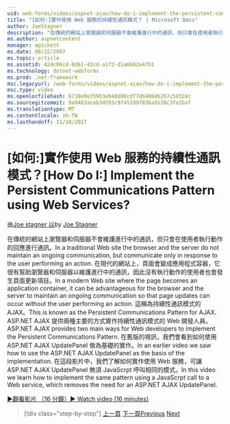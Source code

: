 ```yaml
---
uid: web-forms/videos/aspnet-ajax/how-do-i-implement-the-persistent-communications-pattern-using-web-services
title: "[如何:]實作使用 Web 服務的持續性通訊模式？ | Microsoft Docs"
author: JoeStagner
description: "在傳統的網站上瀏覽器和伺服器不會維護進行中的通訊，但只會在使用者執行動作的回應通訊..."
ms.author: aspnetcontent
manager: wpickett
ms.date: 08/22/2007
ms.topic: article
ms.assetid: 424c06cd-6d61-43cd-a1f2-d1a6b62e47b1
ms.technology: dotnet-webforms
ms.prod: .net-framework
msc.legacyurl: /web-forms/videos/aspnet-ajax/how-do-i-implement-the-persistent-communications-pattern-using-web-services
msc.type: video
ms.openlocfilehash: b738e9e35963eb48d08cd77db406d6267c58324c
ms.sourcegitcommit: 9a9483aceb34591c97451997036a9120c3fe2baf
ms.translationtype: MT
ms.contentlocale: zh-TW
ms.lasthandoff: 11/10/2017
---
```

<a name="how-do-i-implement-the-persistent-communications-pattern-using-web-services"></a><span data-ttu-id="bcbfc-104">[如何:]實作使用 Web 服務的持續性通訊模式？</span><span class="sxs-lookup"><span data-stu-id="bcbfc-104">[How Do I:] Implement the Persistent Communications Pattern using Web Services?</span></span>
====================
<span data-ttu-id="bcbfc-105">由[Joe stagner 以](https://github.com/JoeStagner)</span><span class="sxs-lookup"><span data-stu-id="bcbfc-105">by [Joe Stagner](https://github.com/JoeStagner)</span></span>

<span data-ttu-id="bcbfc-106">在傳統的網站上瀏覽器和伺服器不會維護進行中的通訊，但只會在使用者執行動作的回應進行通訊。</span><span class="sxs-lookup"><span data-stu-id="bcbfc-106">In a traditional Web site the browser and the server do not maintain an ongoing communication, but communicate only in response to the user performing an action.</span></span> <span data-ttu-id="bcbfc-107">在現代的網站上，頁面會變成應用程式容器，它很有幫助瀏覽器和伺服器以維護進行中的通訊，因此沒有執行動作的使用者也會發生頁面更新項目。</span><span class="sxs-lookup"><span data-stu-id="bcbfc-107">In a modern Web site where the page becomes an application container, it can be advantageous for the browser and the server to maintain an ongoing communication so that page updates can occur without the user performing an action.</span></span> <span data-ttu-id="bcbfc-108">這稱為持續性通訊模式的 AJAX。</span><span class="sxs-lookup"><span data-stu-id="bcbfc-108">This is known as the Persistent Communications Pattern for AJAX.</span></span> <span data-ttu-id="bcbfc-109">ASP.NET AJAX 提供兩種主要的方式實作持續性通訊模式的 Web 開發人員。</span><span class="sxs-lookup"><span data-stu-id="bcbfc-109">ASP.NET AJAX provides two main ways for Web developers to implement the Persistent Communications Pattern.</span></span> <span data-ttu-id="bcbfc-110">在舊版的視訊，我們會看到如何使用 ASP.NET AJAX UpdatePanel 做為基礎的實作。</span><span class="sxs-lookup"><span data-stu-id="bcbfc-110">In an earlier video we saw how to use the ASP.NET AJAX UpdatePanel as the basis of the implementation.</span></span> <span data-ttu-id="bcbfc-111">在這段影片中，我們了解如何實作使用 Web 服務，可讓 ASP.NET AJAX UpdatePanel 無須 JavaScrpt 呼叫相同的模式。</span><span class="sxs-lookup"><span data-stu-id="bcbfc-111">In this video we learn how to implement the same pattern using a JavaScrpt call to a Web service, which removes the need for an ASP.NET AJAX UpdatePanel.</span></span>

[<span data-ttu-id="bcbfc-112">&#9654;觀看影片 （16 分鐘）</span><span class="sxs-lookup"><span data-stu-id="bcbfc-112">&#9654; Watch video (16 minutes)</span></span>](https://channel9.msdn.com/Blogs/ASP-NET-Site-Videos/how-do-i-implement-the-persistent-communications-pattern-using-web-services)

>[!div class="step-by-step"]
<span data-ttu-id="bcbfc-113">[上一頁](how-do-i-localize-an-aspnet-ajax-application.md)
[下一頁](how-do-i-trigger-an-updatepanel-refresh-from-a-dropdownlist-control.md)</span><span class="sxs-lookup"><span data-stu-id="bcbfc-113">[Previous](how-do-i-localize-an-aspnet-ajax-application.md)
[Next](how-do-i-trigger-an-updatepanel-refresh-from-a-dropdownlist-control.md)</span></span>
